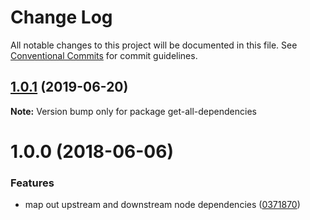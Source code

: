 # Change Log

All notable changes to this project will be documented in this file.
See [Conventional Commits](https://conventionalcommits.org) for commit guidelines.

<a name="1.0.1"></a>
## [1.0.1](https://github.com/projects/DavideDaniel/repos/oss-projects/compare/diff?targetBranch=refs%2Ftags%2Fget-all-dependencies@1.0.0&sourceBranch=refs%2Ftags%2Fget-all-dependencies@1.0.1) (2019-06-20)




**Note:** Version bump only for package get-all-dependencies

<a name="1.0.0"></a>
# 1.0.0 (2018-06-06)


### Features

* map out upstream and downstream node dependencies ([0371870](https://github.com/projects/DavideDaniel/repos/oss-projects/commits/0371870))
